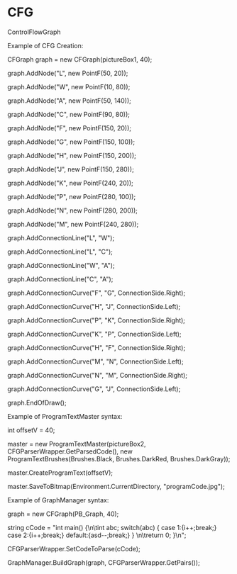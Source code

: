# CFG
ControlFlowGraph

Example of CFG Creation:

CFGraph graph = new CFGraph(pictureBox1, 40);

graph.AddNode("L", new PointF(50, 20));

graph.AddNode("W", new PointF(10, 80));

graph.AddNode("A", new PointF(50, 140));

graph.AddNode("C", new PointF(90, 80));

graph.AddNode("F", new PointF(150, 20));

graph.AddNode("G", new PointF(150, 100));

graph.AddNode("H", new PointF(150, 200));

graph.AddNode("J", new PointF(150, 280));

graph.AddNode("K", new PointF(240, 20));

graph.AddNode("P", new PointF(280, 100));

graph.AddNode("N", new PointF(280, 200));

graph.AddNode("M", new PointF(240, 280));

graph.AddConnectionLine("L", "W");

graph.AddConnectionLine("L", "C");

graph.AddConnectionLine("W", "A");

graph.AddConnectionLine("C", "A");

graph.AddConnectionCurve("F", "G", ConnectionSide.Right);

graph.AddConnectionCurve("H", "J", ConnectionSide.Left);

graph.AddConnectionCurve("P", "K", ConnectionSide.Right);

graph.AddConnectionCurve("K", "P", ConnectionSide.Left);

graph.AddConnectionCurve("H", "F", ConnectionSide.Right);

graph.AddConnectionCurve("M", "N", ConnectionSide.Left);

graph.AddConnectionCurve("N", "M", ConnectionSide.Right);

graph.AddConnectionCurve("G", "J", ConnectionSide.Left);

graph.EndOfDraw();


Example of ProgramTextMaster syntax:

int offsetV = 40;

master = new ProgramTextMaster(pictureBox2, CFGParserWrapper.GetParsedCode(), new ProgramTextBrushes(Brushes.Black, Brushes.DarkRed, Brushes.DarkGray));

master.CreateProgramText(offsetV);

master.SaveToBitmap(Environment.CurrentDirectory, "programCode.jpg");

Example of GraphManager syntax:

graph = new CFGraph(PB_Graph, 40);

string cCode = "int main() {\n\tint abc; switch(abc) { case 1:{i++;break;} case 2:{i++;break;} default:{asd--;break;} } \n\treturn 0; }\n";

CFGParserWrapper.SetCodeToParse(cCode);

GraphManager.BuildGraph(graph, CFGParserWrapper.GetPairs());
